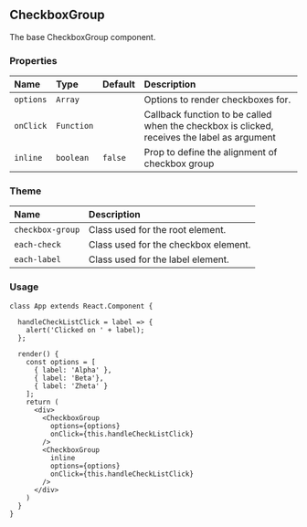 ## CheckboxGroup

The base CheckboxGroup component.

### Properties
| Name | Type | Default | Description |
|:-----|:-----|:-----|:-----|
| `options` | `Array` | &nbsp; | Options to render checkboxes for. |
| `onClick` | `Function` | &nbsp; | Callback function to be called when the checkbox is clicked, receives the label as argument |
| `inline` | `boolean` | `false` | Prop to define the alignment of checkbox group |

### Theme

| Name     | Description|
|:---------|:-----------|
| `checkbox-group`   | Class used for the root element.|
| `each-check`   | Class used for the checkbox element.|
| `each-label`   | Class used for the label element.|

### Usage
```
class App extends React.Component {

  handleCheckListClick = label => {
    alert('Clicked on ' + label);
  };

  render() {
    const options = [
      { label: 'Alpha' }, 
      { label: 'Beta'}, 
      { label: 'Zheta' }
    ];
    return (
      <div>
        <CheckboxGroup
          options={options}
          onClick={this.handleCheckListClick}
        />
        <CheckboxGroup
          inline
          options={options}
          onClick={this.handleCheckListClick}
        />
      </div>
    )
  }
}
```
